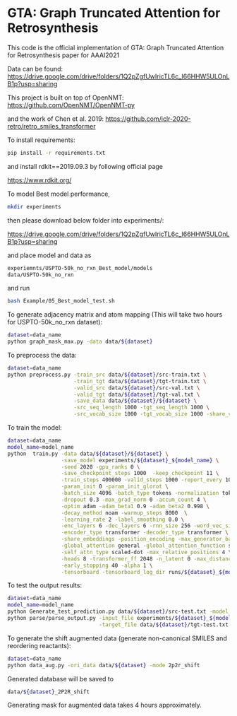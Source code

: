 # GTA: Graph Truncated Attention for Retrosynthesis

This code is the official implementation of GTA: Graph Truncated Attention for Retrosynthesis paper for AAAI2021


Data can be found: https://drive.google.com/drive/folders/1Q2pZgfUwIricTL6c_I66HHW5ULOnLB1p?usp=sharing

This project is built on top of OpenNMT: https://github.com/OpenNMT/OpenNMT-py

and the work of Chen et al. 2019: https://github.com/iclr-2020-retro/retro_smiles_transformer

To install requirements:

```bash
pip install -r requirements.txt
```

and install rdkit==2019.09.3 by following official page 

https://www.rdkit.org/


To model Best model performance,

```bash
mkdir experiments
```

then please download below folder into experiments/:

https://drive.google.com/drive/folders/1Q2pZgfUwIricTL6c_I66HHW5ULOnLB1p?usp=sharing

and place model and data as 

```bash
experiemnts/USPTO-50k_no_rxn_Best_model/models
data/USPTO-50k_no_rxn
```

and run

```bash
bash Example/05_Best_model_test.sh
```

To generate adjacency matrix and atom mapping (This will take two hours for USPTO-50k_no_rxn dataset):

```bash
dataset=data_name
python graph_mask_max.py -data data/${dataset}
```

To preprocess the data:

```bash
dataset=data_name
python preprocess.py -train_src data/${dataset}/src-train.txt \
                     -train_tgt data/${dataset}/tgt-train.txt \
                     -valid_src data/${dataset}/src-val.txt \
                     -valid_tgt data/${dataset}/tgt-val.txt \
                     -save_data data/${dataset}/${dataset} \
                     -src_seq_length 1000 -tgt_seq_length 1000 \
                     -src_vocab_size 1000 -tgt_vocab_size 1000 -share_vocab
```

To train the model:

```bash
dataset=data_name
model_name=model_name
python  train.py -data data/${dataset}/${dataset} \
                 -save_model experiments/${dataset}_${model_name} \
                 -seed 2020 -gpu_ranks 0 \
                 -save_checkpoint_steps 1000  -keep_checkpoint 11 \
                 -train_steps 400000 -valid_steps 1000 -report_every 1000 \
                 -param_init 0 -param_init_glorot \
                 -batch_size 4096 -batch_type tokens -normalization tokens \
                 -dropout 0.3 -max_grad_norm 0 -accum_count 4 \
                 -optim adam -adam_beta1 0.9 -adam_beta2 0.998 \
                 -decay_method noam -warmup_steps 8000  \
                 -learning_rate 2 -label_smoothing 0.0 \
                 -enc_layers 6 -dec_layers 6 -rnn_size 256 -word_vec_size 256 \
                 -encoder_type transformer -decoder_type transformer \
                 -share_embeddings -position_encoding -max_generator_batches 0 \
                 -global_attention general -global_attention_function softmax \
                 -self_attn_type scaled-dot -max_relative_positions 4 \
                 -heads 8 -transformer_ff 2048 -n_latent 0 -max_distance 1 2 3 4 \
                 -early_stopping 40 -alpha 1 \
                 -tensorboard -tensorboard_log_dir runs/${dataset}_${model_name} 2>&1 | tee train_$model_name.log


```

To test the output results:

```bash
dataset=data_name
model_name=model_name
python Generate_test_prediction.py data/${dataset}/src-test.txt -model_path experiments/${dataset}_${model_name}
python parse/parse_output.py -input_file experiments/${dataset}_${model_name}/pred/output \
                             -target_file data/${dataset}/tgt-test.txt -beam_size 10
```

To generate the shift augmented data (generate non-canonical SMILES and reordering reactants):

```bash
dataset=data_name
python data_aug.py -ori_data data/${dataset} -mode 2p2r_shift
```

Generated database will be saved to

```bash
data/${dataset}_2P2R_shift
```

Generating mask for augmented data takes 4 hours approximately.
